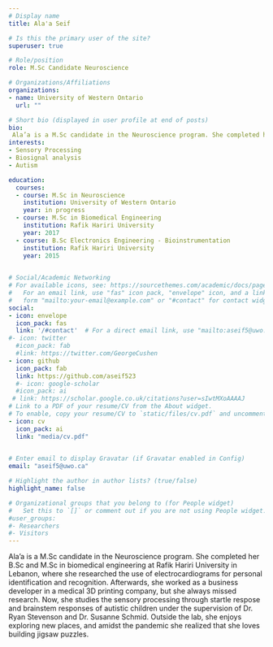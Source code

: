 ```yaml
---
# Display name
title: Ala'a Seif

# Is this the primary user of the site?
superuser: true

# Role/position
role: M.Sc Candidate Neuroscience

# Organizations/Affiliations
organizations:
- name: University of Western Ontario
  url: ""

# Short bio (displayed in user profile at end of posts)
bio:
 Ala’a is a M.Sc candidate in the Neuroscience program. She completed her B.Sc and M.Sc in biomedical engineering at Rafik Hariri University in Lebanon, where she researched the use of electrocardiograms for personal identification and recognition. Afterwards, she worked as a business developer in a medical 3D printing company, but she always missed research. Now, she studies the sensory processing through startle respose and  brainstem responses of autistic children under the supervision of Dr. Ryan Stevenson and Dr. Susanne Schmid.Outside the lab, she enjoys exploring new places, and amidst the pandemic she realized that she loves building jigsaw puzzles.
interests:
- Sensory Processing 
- Biosignal analysis
- Autism

education:
  courses:
  - course: M.Sc in Neuroscience
    institution: University of Western Ontario
    year: in progress
  - course: M.Sc in Biomedical Engineering
    institution: Rafik Hariri University
    year: 2017
  - course: B.Sc Electronics Engineering - Bioinstrumentation
    institution: Rafik Hariri University
    year: 2015
  

# Social/Academic Networking
# For available icons, see: https://sourcethemes.com/academic/docs/page-builder/#icons
#   For an email link, use "fas" icon pack, "envelope" icon, and a link in the
#   form "mailto:your-email@example.com" or "#contact" for contact widget.
social:
- icon: envelope
  icon_pack: fas
  link: '/#contact'  # For a direct email link, use "mailto:aseif5@uwo.ca".
#- icon: twitter
  #icon_pack: fab
  #link: https://twitter.com/GeorgeCushen
- icon: github
  icon_pack: fab
  link: https://github.com/aseif523
  #- icon: google-scholar
  #icon_pack: ai
 # link: https://scholar.google.co.uk/citations?user=sIwtMXoAAAAJ
# Link to a PDF of your resume/CV from the About widget.
# To enable, copy your resume/CV to `static/files/cv.pdf` and uncomment the lines below.
- icon: cv
  icon_pack: ai
  link: "media/cv.pdf"
 

# Enter email to display Gravatar (if Gravatar enabled in Config)
email: "aseif5@uwo.ca"

# Highlight the author in author lists? (true/false)
highlight_name: false

# Organizational groups that you belong to (for People widget)
#   Set this to `[]` or comment out if you are not using People widget.
#user_groups:
#- Researchers
#- Visitors
---
```


Ala’a is a M.Sc candidate in the Neuroscience program. She completed her B.Sc and M.Sc in biomedical engineering at Rafik Hariri University in Lebanon, where she researched the use of electrocardiograms for personal identification and recognition. Afterwards, she worked as a business developer in a medical 3D printing company, but she always missed research. Now, she studies the sensory processing through startle respose and  brainstem responses of autistic children under the supervision of Dr. Ryan Stevenson and Dr. Susanne Schmid.
Outside the lab, she enjoys exploring new places, and amidst the pandemic she realized that she loves building jigsaw puzzles.